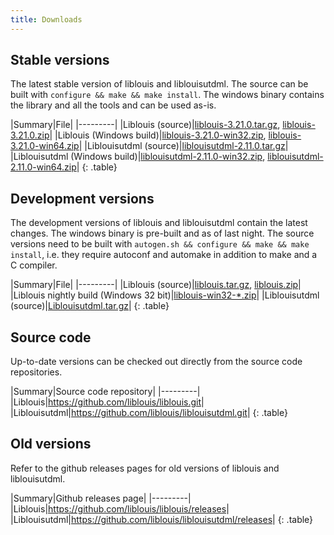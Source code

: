 ```yaml
---
title: Downloads
---
```


## Stable versions

The latest stable version of liblouis and liblouisutdml. The source
can be built with `configure && make && make install`. The windows
binary contains the library and all the tools and can be used as-is.

|Summary|File|
|---------|
|Liblouis (source)|[liblouis-3.21.0.tar.gz](https://github.com/liblouis/liblouis/releases/download/v3.21.0/liblouis-3.21.0.tar.gz), [liblouis-3.21.0.zip](https://github.com/liblouis/liblouis/releases/download/v3.21.0/liblouis-3.21.0.zip)|
|Liblouis (Windows build)|[liblouis-3.21.0-win32.zip](https://github.com/liblouis/liblouis/releases/download/v3.21.0/liblouis-3.21.0-win32.zip), [liblouis-3.21.0-win64.zip](https://github.com/liblouis/liblouis/releases/download/v3.21.0/liblouis-3.21.0-win64.zip)|
|Liblouisutdml (source)|[liblouisutdml-2.11.0.tar.gz](https://github.com/liblouis/liblouisutdml/releases/download/v2.11.0/liblouisutdml-2.11.0.tar.gz)|
|Liblouisutdml (Windows build)|[liblouisutdml-2.11.0-win32.zip](https://github.com/liblouis/liblouisutdml/releases/download/v2.11.0/liblouisutdml-2.11.0-win32.zip), [liblouisutdml-2.11.0-win64.zip](https://github.com/liblouis/liblouisutdml/releases/download/v2.11.0/liblouisutdml-2.11.0-win64.zip)|
{: .table}


## Development versions

The development versions of liblouis and liblouisutdml contain the
latest changes. The windows binary is pre-built and as of last night.
The source versions need to be built with `autogen.sh && configure &&
make && make install`, i.e. they require autoconf and automake in
addition to make and a C compiler.

|Summary|File|
|---------|
|Liblouis (source)|[liblouis.tar.gz](https://github.com/liblouis/liblouis/archive/master.tar.gz), [liblouis.zip](https://github.com/liblouis/liblouis/archive/master.zip)|
|Liblouis nightly build (Windows 32 bit)|[liblouis-win32-*.zip](https://github.com/liblouis/liblouis/releases/tag/snapshot)|
|Liblouisutdml (source)|[Liblouisutdml.tar.gz](https://github.com/liblouis/liblouisutdml/archive/master.tar.gz)|
{: .table}

## Source code

Up-to-date versions can be checked out directly from the source code repositories.

|Summary|Source code repository|
|---------|
|Liblouis|<https://github.com/liblouis/liblouis.git>|
|Liblouisutdml|<https://github.com/liblouis/liblouisutdml.git>|
{: .table}

## Old versions

Refer to the github releases pages for old versions of liblouis and liblouisutdml.

|Summary|Github releases page|
|---------|
|Liblouis|<https://github.com/liblouis/liblouis/releases>|
|Liblouisutdml|<https://github.com/liblouis/liblouisutdml/releases>|
{: .table}
